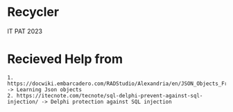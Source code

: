 # Recycler
 IT PAT 2023

# Recieved Help from
    1. https://docwiki.embarcadero.com/RADStudio/Alexandria/en/JSON_Objects_Framework -> Learning Json objects
    2. https://itecnote.com/tecnote/sql-delphi-prevent-against-sql-injection/ -> Delphi protection against SQL injection

